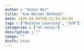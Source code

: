 ```yaml
---
author : "Sihan Wei"
title: "Svm Kernel Methods"
date: 2025-04-03T00:11:52-04:00
tags : ["Machine Learning", "SVM"]
categories : ["ml-notes"]
description : ""
image: ""
draft: true
---
```


